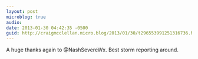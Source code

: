 ```yaml
---
layout: post
microblog: true
audio: 
date: 2013-01-30 04:42:35 -0500
guid: http://craigmcclellan.micro.blog/2013/01/30/t296553991251316736.html
---
```

A huge thanks again to @NashSevereWx. Best storm reporting around.
